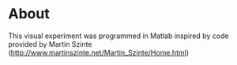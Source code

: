 # About

This visual experiment was programmed in Matlab inspired by code provided by Martin Szinte (http://www.martinszinte.net/Martin_Szinte/Home.html)
